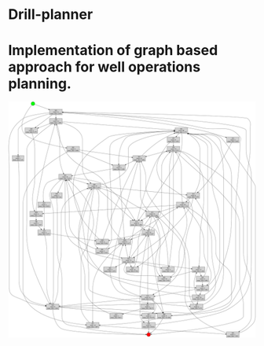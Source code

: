 # Drill-planner

# Implementation of graph based approach for well operations planning. 

![alt text](https://github.com/Genndoso/Drill-planner/blob/master/Process%20mining%20graphs/Exploratory%20casing/causal_miner.png)
